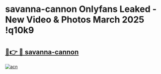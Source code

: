 # savanna-cannon Onlyfans Leaked - New Video & Photos March 2025 !q10k9

# <h2><a href="https://0zpk1t.iuczelnia.edu.pl?title=savanna-cannon&ref=q10k9">🔗👉 🔴 savanna-cannon</a></h2>

[![acn](https://github.com/user-attachments/assets/0f9c940e-d8b0-45ae-aac7-cd30a18b3e1c)](https://0zpk1t.iuczelnia.edu.pl?title=savanna-cannon&ref=q10k9)

